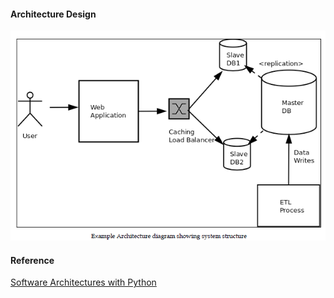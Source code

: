 #### Architecture Design 

![Diagram](architecture.png)

#### Reference
[Software Architectures with Python](http://www.rgonzo.us/shiny/books/Software%20Architecture%20with%20Python.pdf)
